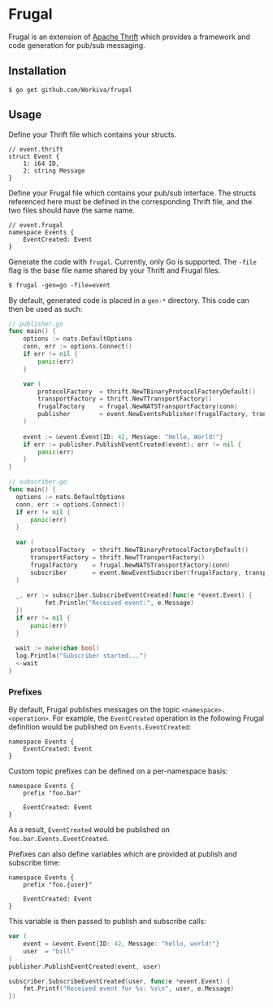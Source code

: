 # Frugal

Frugal is an extension of [Apache Thrift](https://thrift.apache.org/) which provides a framework and code generation for pub/sub messaging.

## Installation

```
$ go get github.com/Workiva/frugal
```

## Usage

Define your Thrift file which contains your structs.

```thrift
// event.thrift
struct Event {
    1: i64 ID,
    2: string Message
}
```

Define your Frugal file which contains your pub/sub interface. The structs referenced here must be defined in the corresponding Thrift file, and the two files should have the same name.

```thrift
// event.frugal
namespace Events {
    EventCreated: Event
}
```

Generate the code with `frugal`. Currently, only Go is supported. The `-file` flag is the base file name shared by your Thrift and Frugal files.

```
$ frugal -gen=go -file=event
```

By default, generated code is placed in a `gen-*` directory. This code can then be used as such:

```go
// publisher.go
func main() {
    options := nats.DefaultOptions
    conn, err := options.Connect()
    if err != nil {
        panic(err)
    }

    var (
        protocolFactory  = thrift.NewTBinaryProtocolFactoryDefault()
        transportFactory = thrift.NewTTransportFactory()
        frugalFactory    = frugal.NewNATSTransportFactory(conn)
        publisher        = event.NewEventsPublisher(frugalFactory, transportFactory, protocolFactory)
    )
    
    event := &event.Event{ID: 42, Message: "Hello, World!"}
    if err := publisher.PublishEventCreated(event); err != nil {
        panic(err)
    }
}
```

```go
// subscriber.go
func main() {
  options := nats.DefaultOptions
  conn, err := options.Connect()
  if err != nil {
      panic(err)
  }
  
  var (
      protocolFactory  = thrift.NewTBinaryProtocolFactoryDefault()
      transportFactory = thrift.NewTTransportFactory()
      frugalFactory    = frugal.NewNATSTransportFactory(conn)
      subscriber       = event.NewEventSubscriber(frugalFactory, transportFactory, protocolFactory)
  )
  
  _, err := subscriber.SubscribeEventCreated(func(e *event.Event) {
          fmt.Println("Received event:", e.Message)
  })
  if err != nil {
      panic(err)
  }
  
  wait := make(chan bool)
  log.Println("Subscriber started...")
  <-wait
}
```

### Prefixes

By default, Frugal publishes messages on the topic `<namespace>.<operation>`. For example, the `EventCreated` operation in the following Frugal definition would be published on `Events.EventCreated`:

```thrift
namespace Events {
    EventCreated: Event
}
```

Custom topic prefixes can be defined on a per-namespace basis:

```thrift
namespace Events {
    prefix "foo.bar"
    
    EventCreated: Event
}
```

As a result, `EventCreated` would be published on `foo.bar.Events.EventCreated`.

Prefixes can also define variables which are provided at publish and subscribe time:

```thrift
namespace Events {
    prefix "foo.{user}"
    
    EventCreated: Event
}
```

This variable is then passed to publish and subscribe calls:

```go
var (
    event = &event.Event{ID: 42, Message: "hello, world!"}
    user  = "bill"
)
publisher.PublishEventCreated(event, user)

subscriber.SubscribeEventCreated(user, func(e *event.Event) {
    fmt.Printf("Received event for %s: %s\n", user, e.Message)
})
```
